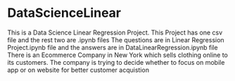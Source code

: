 # DataScienceLinear
This is a Data Science Linear Regression Project. This Project has one csv file and the rest two are .ipynb files The questions are in Linear Regression Project.ipynb file and the answers are in DataLinearRegression.ipynb file There is an Ecommerce Company in New York which sells clothing online to its customers. The company is trying to decide whether to focus on mobile app or on website for better customer acquistion
